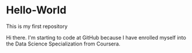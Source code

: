 # Hello-World
This is my first repository

Hi there. I'm starting to code at GitHub because I have enrolled myself into the Data Science Specialization from Coursera.
